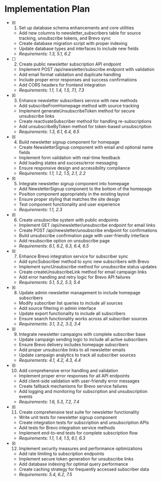 # Implementation Plan

- [x] 1. Set up database schema enhancements and core utilities
  - Add new columns to newsletter_subscribers table for source tracking, unsubscribe tokens, and Brevo sync
  - Create database migration script with proper indexing
  - Update database types and interfaces to include new fields
  - _Requirements: 1.3, 5.1, 6.2_

- [ ] 2. Create public newsletter subscription API endpoint
  - Implement POST /api/newsletter/subscribe endpoint with validation
  - Add email format validation and duplicate handling
  - Include proper error responses and success confirmations
  - Add CORS headers for frontend integration
  - _Requirements: 1.1, 1.4, 1.5, 7.1, 7.3_

- [x] 3. Enhance newsletter subscribers service with new methods
  - Add subscribeFromHomepage method with source tracking
  - Implement generateUnsubscribeToken method for secure unsubscribe links
  - Create reactivateSubscriber method for handling re-subscriptions
  - Add unsubscribeByToken method for token-based unsubscription
  - _Requirements: 1.3, 6.1, 6.4, 6.5_

- [x] 4. Build newsletter signup component for homepage
  - Create NewsletterSignup component with email and optional name fields
  - Implement form validation with real-time feedback
  - Add loading states and success/error messaging
  - Ensure responsive design and accessibility compliance
  - _Requirements: 1.1, 1.2, 1.5, 2.1, 2.2_

- [x] 5. Integrate newsletter signup component into homepage
  - Add NewsletterSignup component to the bottom of the homepage
  - Position component appropriately in the existing layout
  - Ensure proper styling that matches the site design
  - Test component functionality and user experience
  - _Requirements: 1.1, 2.3_

- [x] 6. Create unsubscribe system with public endpoints
  - Implement GET /api/newsletter/unsubscribe endpoint for email links
  - Create POST /api/newsletter/unsubscribe endpoint for confirmations
  - Build unsubscribe confirmation page with user-friendly interface
  - Add resubscribe option on unsubscribe page
  - _Requirements: 6.1, 6.2, 6.3, 6.4, 6.5_

- [x] 7. Enhance Brevo integration service for subscriber sync
  - Add syncSubscriber method to sync new subscribers with Brevo
  - Implement syncUnsubscribe method for unsubscribe status updates
  - Create createUnsubscribeLink method for email campaign links
  - Add error handling and retry logic for Brevo API failures
  - _Requirements: 5.1, 5.2, 5.3, 5.4_

- [x] 8. Update admin newsletter management to include homepage subscribers
  - Modify subscriber list queries to include all sources
  - Add source filtering in admin interface
  - Update export functionality to include all subscribers
  - Ensure search functionality works across all subscriber sources
  - _Requirements: 3.1, 3.2, 3.3, 3.4_

- [x] 9. Integrate newsletter campaigns with complete subscriber base
  - Update campaign sending logic to include all active subscribers
  - Ensure Brevo delivery includes homepage subscribers
  - Add proper unsubscribe links to all newsletter emails
  - Update campaign analytics to track all subscriber sources
  - _Requirements: 4.1, 4.2, 4.3, 4.4_

- [x] 10. Add comprehensive error handling and validation
  - Implement proper error responses for all API endpoints
  - Add client-side validation with user-friendly error messages
  - Create fallback mechanisms for Brevo service failures
  - Add logging and monitoring for subscription and unsubscription events
  - _Requirements: 1.6, 5.3, 7.2, 7.4_

- [x] 11. Create comprehensive test suite for newsletter functionality
  - Write unit tests for newsletter signup component
  - Create integration tests for subscription and unsubscription APIs
  - Add tests for Brevo integration service methods
  - Implement end-to-end tests for complete subscription flow
  - _Requirements: 1.1, 1.4, 1.5, 6.1, 6.3_

- [x] 12. Implement security measures and performance optimizations
  - Add rate limiting to subscription endpoints
  - Implement secure token generation for unsubscribe links
  - Add database indexing for optimal query performance
  - Create caching strategy for frequently accessed subscriber data
  - _Requirements: 5.4, 6.2, 7.5_